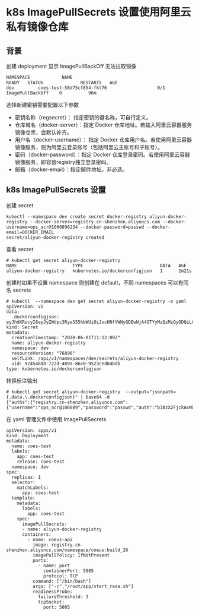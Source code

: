 # k8s ImagePullSecrets 设置使用阿里云私有镜像仓库
## 背景
创建 deployment 显示 ImagePullBackOff 无法拉取镜像   
```
NAMESPACE            NAME                                            READY   STATUS              RESTARTS   AGE
dev         coes-test-58d75cf854-fkl76                   0/1     ImagePullBackOff    0          96m
```
选择新建密钥需要配置以下参数
* 密钥名称（regsecret）： 指定密钥的键名称，可自行定义。
* 仓库域名（docker-server）：指定 Docker 仓库地址。若输入阿里云容器服务镜像仓库，会默认补齐。
* 用户名（docker-username）： 指定 Docker 仓库用户名。若使用阿里云容器镜像服务，则为阿里云登录账号（包括阿里云主账号和子账号）。
* 密码（docker-password）：指定 Docker 仓库登录密码。若使用阿里云容器镜像服务，即容器registry独立登录密码。
* 邮箱（docker-email）：指定邮件地址。非必选。


## k8s ImagePullSecrets 设置
创建 secret
```
kubectl --namespace dev create secret docker-registry aliyun-docker-registry --docker-server=registry.cn-shenzhen.aliyuncs.com --docker-username=ops_acr@1060896234 --docker-password=passwd --docker-email=DOCKER_EMAIL
secret/aliyun-docker-registry created
```
查看 secret
```
# kubectl get secret aliyun-docker-registry
NAME                     TYPE                             DATA   AGE
aliyun-docker-registry   kubernetes.io/dockerconfigjson   1      2m21s
```
创建时如果不设置 namespace 则创建在 default，不同 namespaces 可以有同名 secrets
```
# kubectl  --namespace dev get secret aliyun-docker-registry -o yaml
apiVersion: v1
data:
  .dockerconfigjson: eyJhdXRocyI6eyJyZWdpc3RyeS55hbWUiOiJvcHNfYWNyQDEwNjA4OTYyMzQzMzQyODQiLCJwac1RHcz0ifX19
kind: Secret
metadata:
  creationTimestamp: "2020-06-01T11:12:09Z"
  name: aliyun-docker-registry
  namespace: dev
  resourceVersion: "76896"
  selfLink: /api/v1/namespaces/dev/secrets/aliyun-docker-registry
  uid: 924548d8-722d-409a-86c0-9523ced84bdb
type: kubernetes.io/dockerconfigjson
```
转换标注输出
```
# kubectl get secret aliyun-docker-registry  --output="jsonpath={.data.\.dockerconfigjson}" | base64 -d
{"auths":{"registry.cn-shenzhen.aliyuncs.com":{"username":"ops_acr@106089","password":"passwd","auth":"b3BzX2FjckAxMDYwODk2MjGs="}}}
```
在 yaml 管理文件中使用 ImagePullSecrets
```
apiVersion: apps/v1
kind: Deployment
metadata:
  name: coes-test
  labels:
    app: coes-test
    release: coes-test
  namespace: dev
spec:
  replicas: 1
  selector:
    matchLabels:
      app: coes-test
  template:
    metadata:
      labels:
        app: coes-test
    spec:
      imagePullSecrets:
      - name: aliyun-docker-registry
      containers:
        - name: coeus-api
          image: registry.cn-shenzhen.aliyuncs.com/namespace/coeus:build_26
          imagePullPolicy: IfNotPresent
          ports:
            - name: port
              containerPort: 5005
              protocol: TCP
          command: ["/bin/bash"]
          args: ["-c","/root/app/start_rasa.sh"]
          readinessProbe:
            failureThreshold: 3
            tcpSocket:
              port: 5005
```
